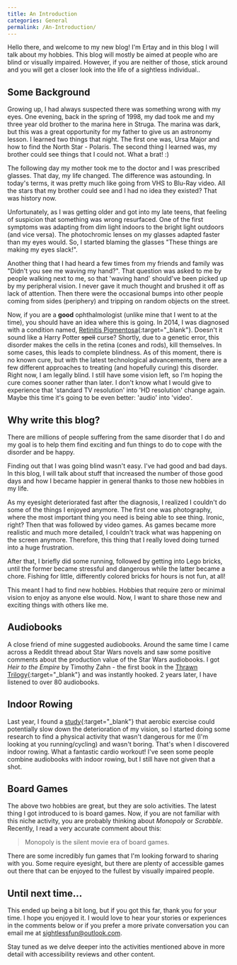 ```yaml
---
title: An Introduction
categories: General
permalink: /An-Introduction/
---
```

Hello there, and welcome to my new blog! I'm Ertay and in this blog I will talk about my hobbies. This blog will mostly be aimed at people who are blind or visually impaired. However, if you are neither of those, stick around and you will get a closer look into the life of a sightless individual..

## Some Background

Growing up, I had always suspected there was something wrong with my eyes. One evening, back in the spring of 1998, my dad took me and my three year old brother to the marina here in Struga. The marina was dark, but this was a great opportunity for my father to give us an astronomy lesson. I learned two things that night. The first one was, Ursa Major and how to find the North Star - Polaris. The second thing I learned was, my brother could see things that I could not. What a brat! :) 

The following day my mother took me to the doctor and I was prescribed glasses. That day, my life changed. The difference was astounding. In today's terms, it was pretty much like going from VHS to Blu-Ray video. All the stars that my brother could see and I had no idea they existed? That was history now.

Unfortunately, as I was getting older and got into my late teens, that feeling of suspicion that something was wrong resurfaced. One of the first symptoms was adapting from dim light indoors to the bright light outdoors (and vice versa). The photochromic lenses on my glasses adapted faster than my eyes would. So, I started blaming the glasses "These things are making my eyes slack!".

Another thing that I had heard a few times from my friends and family was "Didn't you see me waving my hand?". That question was asked to me by people walking next to me, so that 'waving hand' should've been picked up by my peripheral vision. I never gave it much thought and brushed it off as lack of attention. Then there were the occasional bumps into other people coming from sides (periphery) and tripping on random objects on the street. 

Now, if you are a **good** ophthalmologist (unlike mine that I went to at the time), you should have an idea where this is going. In 2014, I was diagnosed with a condition named, [Retinitis Pigmentosa](https://en.wikipedia.org/wiki/Retinitis_pigmentosa){:target="_blank"}. Doesn't it sound like a Harry Potter ~~spell~~ curse? Shortly, due to a genetic error, this disorder makes the cells in the retina (cones and rods), kill themselves. In some cases, this leads to complete blindness. As of this moment, there is no known cure, but with the latest technological advancements, there are a few different approaches to treating (and hopefully curing) this disorder. Right now, I am legally blind. I still have some vision left, so I'm hoping the cure comes sooner rather than later. I don't know what I would give to experience that 'standard TV resolution' into 'HD resolution' change again. Maybe this time it's going to be even better: 'audio' into 'video'.

## Why write this blog?

There are millions of people suffering from the same disorder that I do and my goal is to help them find exciting and fun things to do to cope with the disorder and be happy.

Finding out that I was going blind wasn't easy. I've had good and bad days. In this blog, I will talk about stuff that increased the number of those good days and how I became happier in general thanks to those new hobbies in my life.

As my eyesight deteriorated fast after the diagnosis, I realized I couldn't do some of the things I enjoyed anymore. The first one was photography, where the most important thing you need is being able to see thing. Ironic, right? Then that was followed by video games. As games became more realistic and much more detailed, I couldn't track what was happening on the screen anymore. Therefore, this thing that I really loved doing turned into a huge frustration. 

After that, I briefly did some running, followed by getting into Lego bricks, until the former became stressful and dangerous while the latter became a chore. Fishing for little, differently colored bricks for hours is not fun, at all!

This meant I had to find new hobbies. Hobbies that require zero or minimal vision to enjoy as anyone else would. Now, I want to share those new and exciting things with others like me.

## Audiobooks

A close friend of mine suggested audiobooks. Around the same time I came across a Reddit thread about Star Wars novels and saw some positive comments about the production value of the Star Wars audiobooks. I got _Heir to the Empire_ by Timothy Zahn - the first book in the [Thrawn Trilogy](https://en.wikipedia.org/wiki/Thrawn_trilogy){:target="_blank"} and was instantly hooked. 2 years later, I have listened to over 80 audiobooks.

## Indoor Rowing

Last year, I found a [study](http://www.blindness.org/foundation-news/aerobic-exercise-preserves-vision-retinal-degeneration-lab-study){:target="_blank"} that aerobic exercise could potentially slow down the deterioration of my vision, so I started doing some research to find a physical activity that wasn't dangerous for me (I'm looking at you running/cycling) and wasn't boring. That's when I discovered indoor rowing. What a fantastic cardio workout! I've seen some people combine audiobooks with indoor rowing, but I still have not given that a shot.

## Board Games

The above two hobbies are great, but they are solo activities. The latest thing I got introduced to is board games. Now, if you are not familiar with this niche activity, you are probably thinking about _Monopoly_ or _Scrabble_. Recently, I read a very accurate comment about this: 

> Monopoly is the silent movie era of board games.

There are some incredibly fun games that I'm looking forward to sharing with you. Some require eyesight, but there are plenty of accessible games out there that can be enjoyed to the fullest by visually impaired people.

## Until next time...

This ended up being a bit long, but if you got this far, thank you for your time. I hope you enjoyed it. I would love to hear your stories or experiences in the comments below or if you prefer a more private conversation you can email me at sightlessfun@outlook.com. 

Stay tuned as we delve deeper into the activities mentioned above in more detail with accessibility reviews and other content.